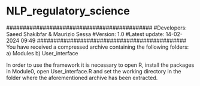 # NLP_regulatory_science
############################################
#Developers: Saeed Shakibfar & Maurizio Sessa
#Version: 1.0
#Latest update: 14-02-2024 09:49
#############################################
You have received a compressed archive containing the following folders:
a) Modules
b) User_interface

In order to use the framework it is necessary to open R, install the packages in Module0, open User_interface.R and set the
working directory in the folder where the aforementioned archive has been extracted.
